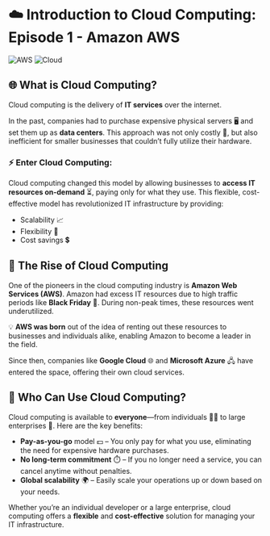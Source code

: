 # ☁️ Introduction to Cloud Computing: Episode 1 - Amazon AWS

![AWS](https://img.shields.io/badge/Amazon%20AWS-%23FF9900.svg?style=for-the-badge&logo=amazon-aws&logoColor=white)
![Cloud](https://img.shields.io/badge/Cloud%20Computing-%231DA1F2.svg?style=for-the-badge&logo=icloud&logoColor=white)

## 🌐 What is Cloud Computing?

Cloud computing is the delivery of **IT services** over the internet. 

In the past, companies had to purchase expensive physical servers 🖥️ and set them up as **data centers**. This approach was not only costly 💸, but also inefficient for smaller businesses that couldn’t fully utilize their hardware.

### ⚡ Enter Cloud Computing:
Cloud computing changed this model by allowing businesses to **access IT resources on-demand** ⏳, paying only for what they use. This flexible, cost-effective model has revolutionized IT infrastructure by providing:

- Scalability 📈
- Flexibility 🔄
- Cost savings 💲

## 🚀 The Rise of Cloud Computing

One of the pioneers in the cloud computing industry is **Amazon Web Services (AWS)**. Amazon had excess IT resources due to high traffic periods like **Black Friday** 🛒. During non-peak times, these resources went underutilized. 

💡 **AWS was born** out of the idea of renting out these resources to businesses and individuals alike, enabling Amazon to become a leader in the field.

Since then, companies like **Google Cloud** 🌐 and **Microsoft Azure** 🖧 have entered the space, offering their own cloud services.

## 👥 Who Can Use Cloud Computing?

Cloud computing is available to **everyone**—from individuals 🧑‍💻 to large enterprises 🏢. Here are the key benefits:

- **Pay-as-you-go** model 💵 – You only pay for what you use, eliminating the need for expensive hardware purchases.
- **No long-term commitment** ⏱️ – If you no longer need a service, you can cancel anytime without penalties.
- **Global scalability** 🌍 – Easily scale your operations up or down based on your needs.

Whether you’re an individual developer or a large enterprise, cloud computing offers a **flexible** and **cost-effective** solution for managing your IT infrastructure.
